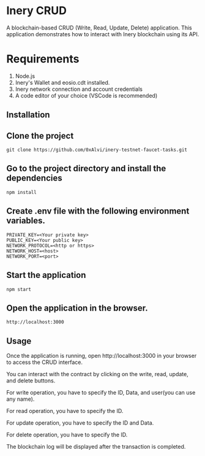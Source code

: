 # Inery CRUD
A blockchain-based CRUD (Write, Read, Update, Delete) application. This application demonstrates how to interact with Inery blockchain using its API.

# Requirements
1. Node.js
2. Inery's Wallet and eosio.cdt installed.
3. Inery network connection and account credentials
4. A code editor of your choice (VSCode is recommended)
## Installation
## Clone the project
```
git clone https://github.com/0xAlvi/inery-testnet-faucet-tasks.git
```
## Go to the project directory and install the dependencies
```
npm install
```
## Create .env file with the following environment variables.
```
PRIVATE_KEY=<Your private key>
PUBLIC_KEY=<Your public key>
NETWORK_PROTOCOL=<http or https>
NETWORK_HOST=<host>
NETWORK_PORT=<port>
```
## Start the application
```
npm start
```
## Open the application in the browser.
```
http://localhost:3000
```
## Usage
Once the application is running, open http://localhost:3000 in your browser to access the CRUD interface.

You can interact with the contract by clicking on the write, read, update, and delete buttons.

For write operation, you have to specify the ID, Data, and user(you can use any name).

For read operation, you have to specify the ID.

For update operation, you have to specify the ID and Data.

For delete operation, you have to specify the ID.

The blockchain log will be displayed after the transaction is completed.
